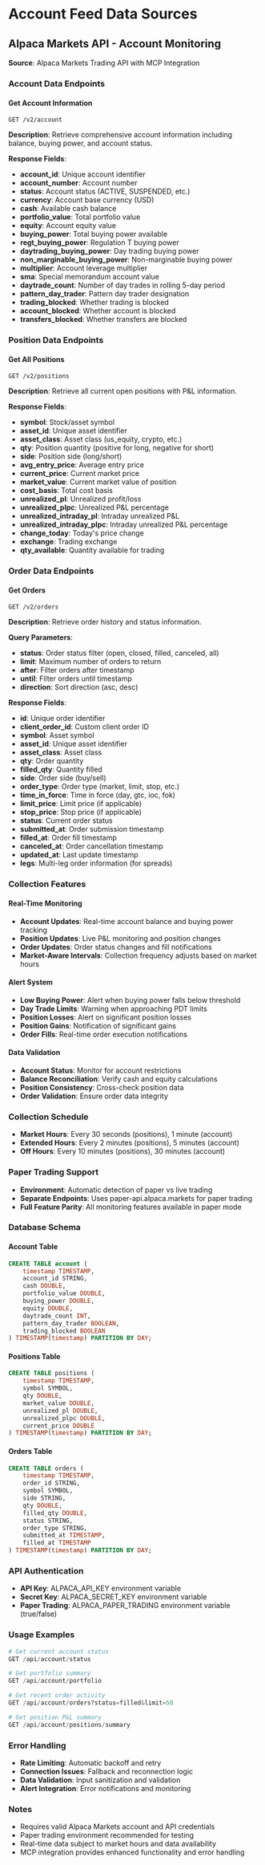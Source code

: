 # Account Feed Data Sources

## Alpaca Markets API - Account Monitoring
**Source**: Alpaca Markets Trading API with MCP Integration

### Account Data Endpoints

#### Get Account Information
```
GET /v2/account
```
**Description**: Retrieve comprehensive account information including balance, buying power, and account status.

**Response Fields**:
- **account_id**: Unique account identifier
- **account_number**: Account number
- **status**: Account status (ACTIVE, SUSPENDED, etc.)
- **currency**: Account base currency (USD)
- **cash**: Available cash balance
- **portfolio_value**: Total portfolio value
- **equity**: Account equity value
- **buying_power**: Total buying power available
- **regt_buying_power**: Regulation T buying power
- **daytrading_buying_power**: Day trading buying power
- **non_marginable_buying_power**: Non-marginable buying power
- **multiplier**: Account leverage multiplier
- **sma**: Special memorandum account value
- **daytrade_count**: Number of day trades in rolling 5-day period
- **pattern_day_trader**: Pattern day trader designation
- **trading_blocked**: Whether trading is blocked
- **account_blocked**: Whether account is blocked
- **transfers_blocked**: Whether transfers are blocked

### Position Data Endpoints

#### Get All Positions
```
GET /v2/positions
```
**Description**: Retrieve all current open positions with P&L information.

**Response Fields**:
- **symbol**: Stock/asset symbol
- **asset_id**: Unique asset identifier
- **asset_class**: Asset class (us_equity, crypto, etc.)
- **qty**: Position quantity (positive for long, negative for short)
- **side**: Position side (long/short)
- **avg_entry_price**: Average entry price
- **current_price**: Current market price
- **market_value**: Current market value of position
- **cost_basis**: Total cost basis
- **unrealized_pl**: Unrealized profit/loss
- **unrealized_plpc**: Unrealized P&L percentage
- **unrealized_intraday_pl**: Intraday unrealized P&L
- **unrealized_intraday_plpc**: Intraday unrealized P&L percentage
- **change_today**: Today's price change
- **exchange**: Trading exchange
- **qty_available**: Quantity available for trading

### Order Data Endpoints

#### Get Orders
```
GET /v2/orders
```
**Description**: Retrieve order history and status information.

**Query Parameters**:
- **status**: Order status filter (open, closed, filled, canceled, all)
- **limit**: Maximum number of orders to return
- **after**: Filter orders after timestamp
- **until**: Filter orders until timestamp
- **direction**: Sort direction (asc, desc)

**Response Fields**:
- **id**: Unique order identifier
- **client_order_id**: Custom client order ID
- **symbol**: Asset symbol
- **asset_id**: Unique asset identifier
- **asset_class**: Asset class
- **qty**: Order quantity
- **filled_qty**: Quantity filled
- **side**: Order side (buy/sell)
- **order_type**: Order type (market, limit, stop, etc.)
- **time_in_force**: Time in force (day, gtc, ioc, fok)
- **limit_price**: Limit price (if applicable)
- **stop_price**: Stop price (if applicable)
- **status**: Current order status
- **submitted_at**: Order submission timestamp
- **filled_at**: Order fill timestamp
- **canceled_at**: Order cancellation timestamp
- **updated_at**: Last update timestamp
- **legs**: Multi-leg order information (for spreads)

### Collection Features

#### Real-Time Monitoring
- **Account Updates**: Real-time account balance and buying power tracking
- **Position Updates**: Live P&L monitoring and position changes
- **Order Updates**: Order status changes and fill notifications
- **Market-Aware Intervals**: Collection frequency adjusts based on market hours

#### Alert System
- **Low Buying Power**: Alert when buying power falls below threshold
- **Day Trade Limits**: Warning when approaching PDT limits
- **Position Losses**: Alert on significant position losses
- **Position Gains**: Notification of significant gains
- **Order Fills**: Real-time order execution notifications

#### Data Validation
- **Account Status**: Monitor for account restrictions
- **Balance Reconciliation**: Verify cash and equity calculations
- **Position Consistency**: Cross-check position data
- **Order Validation**: Ensure order data integrity

### Collection Schedule
- **Market Hours**: Every 30 seconds (positions), 1 minute (account)
- **Extended Hours**: Every 2 minutes (positions), 5 minutes (account)
- **Off Hours**: Every 10 minutes (positions), 30 minutes (account)

### Paper Trading Support
- **Environment**: Automatic detection of paper vs live trading
- **Separate Endpoints**: Uses paper-api.alpaca.markets for paper trading
- **Full Feature Parity**: All monitoring features available in paper mode

### Database Schema

#### Account Table
```sql
CREATE TABLE account (
    timestamp TIMESTAMP,
    account_id STRING,
    cash DOUBLE,
    portfolio_value DOUBLE,
    buying_power DOUBLE,
    equity DOUBLE,
    daytrade_count INT,
    pattern_day_trader BOOLEAN,
    trading_blocked BOOLEAN
) TIMESTAMP(timestamp) PARTITION BY DAY;
```

#### Positions Table
```sql
CREATE TABLE positions (
    timestamp TIMESTAMP,
    symbol SYMBOL,
    qty DOUBLE,
    market_value DOUBLE,
    unrealized_pl DOUBLE,
    unrealized_plpc DOUBLE,
    current_price DOUBLE
) TIMESTAMP(timestamp) PARTITION BY DAY;
```

#### Orders Table
```sql
CREATE TABLE orders (
    timestamp TIMESTAMP,
    order_id STRING,
    symbol SYMBOL,
    side STRING,
    qty DOUBLE,
    filled_qty DOUBLE,
    status STRING,
    order_type STRING,
    submitted_at TIMESTAMP,
    filled_at TIMESTAMP
) TIMESTAMP(timestamp) PARTITION BY DAY;
```

### API Authentication
- **API Key**: ALPACA_API_KEY environment variable
- **Secret Key**: ALPACA_SECRET_KEY environment variable
- **Paper Trading**: ALPACA_PAPER_TRADING environment variable (true/false)

### Usage Examples
```python
# Get current account status
GET /api/account/status

# Get portfolio summary
GET /api/account/portfolio

# Get recent order activity
GET /api/account/orders?status=filled&limit=50

# Get position P&L summary
GET /api/account/positions/summary
```

### Error Handling
- **Rate Limiting**: Automatic backoff and retry
- **Connection Issues**: Fallback and reconnection logic
- **Data Validation**: Input sanitization and validation
- **Alert Integration**: Error notifications and monitoring

### Notes
- Requires valid Alpaca Markets account and API credentials
- Paper trading environment recommended for testing
- Real-time data subject to market hours and data availability
- MCP integration provides enhanced functionality and error handling